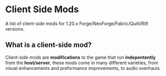 # Client Side Mods

A list of client-side mods for 1.20.x Forge/NeoForge/Fabric/Quilt/Rift versions.

## What is a client-side mod?

Client-side mods are **modifications** to the game that run **indepentently** from the **host/server**, these mods come in many different varieties, from visual enhancements and preformance improvements, to audio overhauls.
